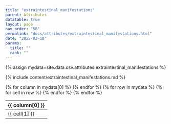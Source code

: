 ```yaml
---
title: "extraintestinal_manifestations"
parent: Attributes
datatable: true
layout: page
nav_order: "58"
permalink: "docs/attributes/extraintestinal_manifestations.html"
date: "2025-03-18"
params:
  title: ""
  rank: ""
---
```

{% assign mydata=site.data.csv.attributes.extraintestinal_manifestations %} 

{% include content/extraintestinal_manifestations.md %}

<table id="myTable" class="display" style="width:100%">
    <thead>
    {% for column in mydata[0] %}
        <th>{{ column[0] }}</th>
    {% endfor %}
    </thead>
    <tbody>
    {% for row in mydata %}
        <tr>
        {% for cell in row %}
            <td>{{ cell[1] }}</td>
        {% endfor %}
        </tr>
    {% endfor %}
    </tbody>
</table>
<script type="text/javascript">
  $(document).ready(function () {
    $('#myTable').DataTable({
      responsive: true,
      deferRender: false,
      paging: false,
      order: [],
    });
  });
</script>
